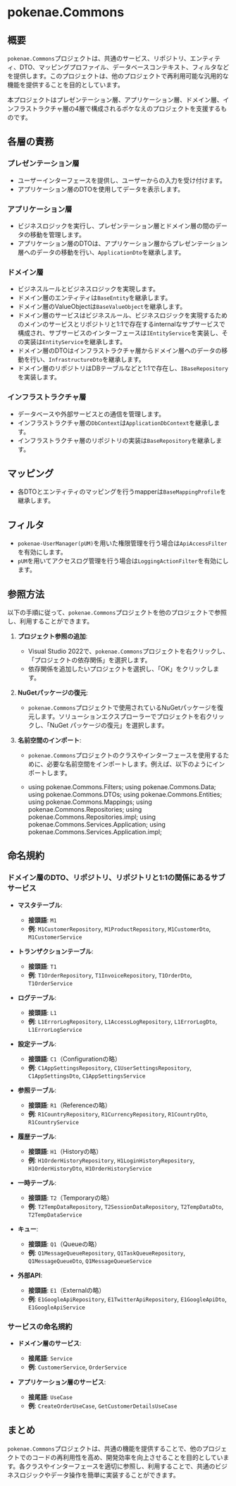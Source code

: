 ﻿# pokenae.Commons

## 概要

`pokenae.Commons`プロジェクトは、共通のサービス、リポジトリ、エンティティ、DTO、マッピングプロファイル、データベースコンテキスト、フィルタなどを提供します。このプロジェクトは、他のプロジェクトで再利用可能な汎用的な機能を提供することを目的としています。

本プロジェクトはプレゼンテーション層、アプリケーション層、ドメイン層、インフラストラクチャ層の4層で構成されるポケなえのプロジェクトを支援するものです。

## 各層の責務

### プレゼンテーション層

- ユーザーインターフェースを提供し、ユーザーからの入力を受け付けます。
- アプリケーション層のDTOを使用してデータを表示します。

### アプリケーション層

- ビジネスロジックを実行し、プレゼンテーション層とドメイン層の間のデータの移動を管理します。
- アプリケーション層のDTOは、アプリケーション層からプレゼンテーション層へのデータの移動を行い、`ApplicationDto`を継承します。

### ドメイン層

- ビジネスルールとビジネスロジックを実現します。
- ドメイン層のエンティティは`BaseEntity`を継承します。
- ドメイン層のValueObjectは`BaseValueObject`を継承します。
- ドメイン層のサービスはビジネスルール、ビジネスロジックを実現するためのメインのサービスとリポジトリと1:1で存在するinternalなサブサービスで構成され、サブサービスのインターフェースは`IEntityService`を実装し、その実装は`EntityService`を継承します。
- ドメイン層のDTOはインフラストラクチャ層からドメイン層へのデータの移動を行い、`InfrastructureDto`を継承します。
- ドメイン層のリポジトリはDBテーブルなどと1:1で存在し、`IBaseRepository`を実装します。

### インフラストラクチャ層

- データベースや外部サービスとの通信を管理します。
- インフラストラクチャ層の`DbContext`は`ApplicationDbContext`を継承します。
- インフラストラクチャ層のリポジトリの実装は`BaseRepository`を継承します。

## マッピング

- 各DTOとエンティティのマッピングを行うmapperは`BaseMappingProfile`を継承します。

## フィルタ

- `pokenae-UserManager(pUM)`を用いた権限管理を行う場合は`ApiAccessFilter`を有効にします。
- `pUM`を用いてアクセスログ管理を行う場合は`LoggingActionFilter`を有効にします。

## 参照方法

以下の手順に従って、`pokenae.Commons`プロジェクトを他のプロジェクトで参照し、利用することができます。

1. **プロジェクト参照の追加**:
   - Visual Studio 2022で、`pokenae.Commons`プロジェクトを右クリックし、「プロジェクトの依存関係」を選択します。
   - 依存関係を追加したいプロジェクトを選択し、「OK」をクリックします。

2. **NuGetパッケージの復元**:
   - `pokenae.Commons`プロジェクトで使用されているNuGetパッケージを復元します。ソリューションエクスプローラーでプロジェクトを右クリックし、「NuGet パッケージの復元」を選択します。

3. **名前空間のインポート**:
   - `pokenae.Commons`プロジェクトのクラスやインターフェースを使用するために、必要な名前空間をインポートします。例えば、以下のようにインポートします。

	- using pokenae.Commons.Filters; using pokenae.Commons.Data; using pokenae.Commons.DTOs; using pokenae.Commons.Entities; using pokenae.Commons.Mappings; using pokenae.Commons.Repositories; using pokenae.Commons.Repositories.impl; using pokenae.Commons.Services.Application; using pokenae.Commons.Services.Application.impl;

## 命名規約

### ドメイン層のDTO、リポジトリ、リポジトリと1:1の関係にあるサブサービス

- **マスタテーブル**:
  - **接頭語**: `M1`
  - **例**: `M1CustomerRepository`, `M1ProductRepository`, `M1CustomerDto`, `M1CustomerService`

- **トランザクションテーブル**:
  - **接頭語**: `T1`
  - **例**: `T1OrderRepository`, `T1InvoiceRepository`, `T1OrderDto`, `T1OrderService`

- **ログテーブル**:
  - **接頭語**: `L1`
  - **例**: `L1ErrorLogRepository`, `L1AccessLogRepository`, `L1ErrorLogDto`, `L1ErrorLogService`

- **設定テーブル**:
  - **接頭語**: `C1`（Configurationの略）
  - **例**: `C1AppSettingsRepository`, `C1UserSettingsRepository`, `C1AppSettingsDto`, `C1AppSettingsService`

- **参照テーブル**:
  - **接頭語**: `R1`（Referenceの略）
  - **例**: `R1CountryRepository`, `R1CurrencyRepository`, `R1CountryDto`, `R1CountryService`

- **履歴テーブル**:
  - **接頭語**: `H1`（Historyの略）
  - **例**: `H1OrderHistoryRepository`, `H1LoginHistoryRepository`, `H1OrderHistoryDto`, `H1OrderHistoryService`

- **一時テーブル**:
  - **接頭語**: `T2`（Temporaryの略）
  - **例**: `T2TempDataRepository`, `T2SessionDataRepository`, `T2TempDataDto`, `T2TempDataService`

- **キュー**:
  - **接頭語**: `Q1`（Queueの略）
  - **例**: `Q1MessageQueueRepository`, `Q1TaskQueueRepository`, `Q1MessageQueueDto`, `Q1MessageQueueService`

- **外部API**:
  - **接頭語**: `E1`（Externalの略）
  - **例**: `E1GoogleApiRepository`, `E1TwitterApiRepository`, `E1GoogleApiDto`, `E1GoogleApiService`

### サービスの命名規約

- **ドメイン層のサービス**:
  - **接尾語**: `Service`
  - **例**: `CustomerService`, `OrderService`

- **アプリケーション層のサービス**:
  - **接尾語**: `UseCase`
  - **例**: `CreateOrderUseCase`, `GetCustomerDetailsUseCase`

## まとめ

`pokenae.Commons`プロジェクトは、共通の機能を提供することで、他のプロジェクトでのコードの再利用性を高め、開発効率を向上させることを目的としています。各クラスやインターフェースを適切に参照し、利用することで、共通のビジネスロジックやデータ操作を簡単に実装することができます。
